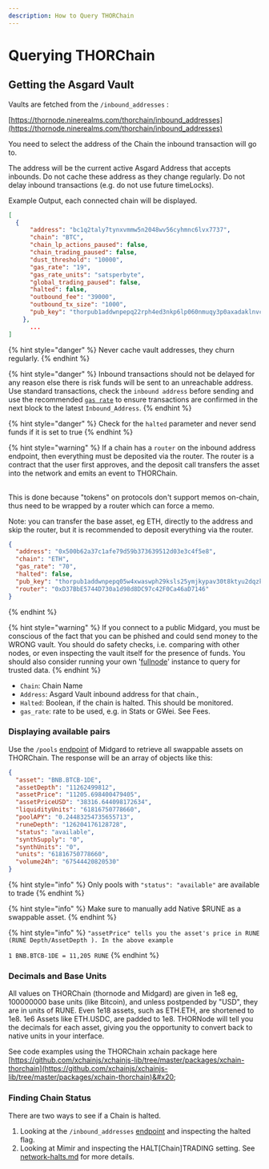 ```yaml
---
description: How to Query THORChain
---
```


# Querying THORChain

## Getting the Asgard Vault

Vaults are fetched from the `/inbound_addresses` :

[https://thornode.ninerealms.com/thorchain/inbound_addresses](https://thornode.ninerealms.com/thorchain/inbound_addresses)

You need to select the address of the Chain the inbound transaction will go to.&#x20;

The address will be the current active Asgard Address that accepts inbounds. Do not cache these address as they change regularly. Do not delay inbound transactions (e.g. do not use future timeLocks).

Example Output, each connected chain will be displayed.&#x20;

```json
[
  {
      "address": "bc1q2taly7tynxvmmw5n2048wv56cyhmnc6lvx7737",
      "chain": "BTC",
      "chain_lp_actions_paused": false,
      "chain_trading_paused": false,
      "dust_threshold": "10000",
      "gas_rate": "19",
      "gas_rate_units": "satsperbyte",
      "global_trading_paused": false,
      "halted": false,
      "outbound_fee": "39000",
      "outbound_tx_size": "1000",
      "pub_key": "thorpub1addwnpepq22rph4ed3nkp6lp060nmuqy3p0axadaklnvcs4qfrgyq6zl0rrux9jxkxj"
    },
      ...
]
```

{% hint style="danger" %}
Never cache vault addresses, they churn regularly.&#x20;
{% endhint %}

{% hint style="danger" %}
Inbound transactions should not be delayed for any reason else there is risk funds will be sent to an unreachable address. Use standard transactions, check the `inbound address` before sending and use the recommended [`gas rate`](querying-thorchain.md#getting-the-asgard-vault) to ensure transactions are confirmed in the next block to the latest `Inbound_Address`.
{% endhint %}

{% hint style="danger" %}
Check for the `halted` parameter and never send funds if it is set to true
{% endhint %}

{% hint style="warning" %}
If a chain has a `router` on the inbound address endpoint, then everything must be deposited via the router. The router is a contract that the user first approves, and the deposit call transfers the asset into the network and emits an event to THORChain.&#x20;

\
This is done because "tokens" on protocols don't support memos on-chain, thus need to be wrapped by a router which can force a memo.&#x20;

Note: you can transfer the base asset, eg ETH, directly to the address and skip the router, but it is recommended to deposit everything via the router.&#x20;

```json
{
  "address": "0x500b62a37c1afe79d59b373639512d03e3c4f5e8",
  "chain": "ETH",
  "gas_rate": "70",
  "halted": false,
  "pub_key": "thorpub1addwnpepq05w4xwaswph29ksls25ymjkypav30t8ktyu2dqzkxqk3pkf2l5zklvfzef",
  "router": "0xD37BbE5744D730a1d98d8DC97c42F0Ca46aD7146"
}
```

{% endhint %}

{% hint style="warning" %}
If you connect to a public Midgard, you must be conscious of the fact that you can be phished and could send money to the WRONG vault. You should do safety checks, i.e. comparing with other nodes, or even inspecting the vault itself for the presence of funds. You should also consider running your own '[fullnode](https://docs.thorchain.org/thornodes/overview)' instance to query for trusted data.
{% endhint %}

- `Chain`: Chain Name
- `Address`: Asgard Vault inbound address for that chain.,&#x20;
- `Halted`: Boolean, if the chain is halted. This should be monitored.
- `gas_rate`: rate to be used, e.g. in Stats or GWei. See Fees.

### Displaying available pairs

Use the `/pools` [endpoint](https://midgard.thorchain.info/v2/pools) of Midgard to retrieve all swappable assets on THORChain. The response will be an array of objects like this:

```json
{
  "asset": "BNB.BTCB-1DE",
  "assetDepth": "11262499812",
  "assetPrice": "11205.698400479405",
  "assetPriceUSD": "38316.644098172634",
  "liquidityUnits": "61816750778660",
  "poolAPY": "0.24483254735655713",
  "runeDepth": "126204176128728",
  "status": "available",
  "synthSupply": "0",
  "synthUnits": "0",
  "units": "61816750778660",
  "volume24h": "67544420820530"
}
```

{% hint style="info" %}
Only pools with `"status": "available"` are available to trade
{% endhint %}

{% hint style="info" %}
Make sure to manually add Native $RUNE as a swappable asset.
{% endhint %}

{% hint style="info" %}
`"assetPrice" tells you the asset's price in RUNE (RUNE Depth/AssetDepth ). In the above example`

`1 BNB.BTCB-1DE = 11,205 RUNE`
{% endhint %}

### Decimals and Base Units

All values on THORChain (thornode and Midgard) are given in 1e8 eg, 100000000 base units (like Bitcoin), and unless postpended by "USD", they are in units of RUNE. Even 1e18 assets, such as ETH.ETH, are shortened to 1e8. 1e6 Assets like ETH.USDC, are padded to 1e8. THORNode will tell you the decimals for each asset, giving you the opportunity to convert back to native units in your interface.&#x20;

See code examples using the THORChain xchain package here [https://github.com/xchainjs/xchainjs-lib/tree/master/packages/xchain-thorchain](https://github.com/xchainjs/xchainjs-lib/tree/master/packages/xchain-thorchain)&#x20;

### Finding Chain Status

There are two ways to see if a Chain is halted.&#x20;

1. Looking at the `/inbound_addresses` [endpoint](https://thornode.ninerealms.com/thorchain/inbound_addresses) and inspecting the halted flag.
2. Looking at Mimir and inspecting the HALT\[Chain]TRADING setting. See [network-halts.md](network-halts.md "mention") for more details.
